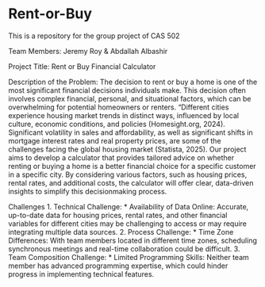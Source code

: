 # Rent-or-Buy
This is a repository for the group project of CAS 502

Team Members: Jeremy Roy & Abdallah Albashir

Project Title: Rent or Buy Financial Calculator

Description of the Problem: The decision to rent or buy a home is one of the most significant financial decisions individuals make. This decision often involves complex financial, personal, and situational factors, which can be overwhelming for potential homeowners or renters. “Different cities experience housing market trends in distinct ways, influenced by local culture, economic conditions, and policies (Homesight.org, 2024). Significant volatility in sales and affordability, as well as significant shifts in mortgage interest rates and real property prices, are some of the challenges facing the global housing market (Statista, 2025). Our project aims to develop a calculator that provides tailored advice on whether renting or buying a home is a better financial choice for a specific customer in a specific city. By considering various factors, such as housing prices, rental rates, and additional costs, the calculator will offer clear, data-driven insights to simplify this decisionmaking process.

Challenges
	1. Technical Challenge:
		* Availability of Data Online: Accurate, up-to-date data for housing prices, rental rates, and other financial variables for different cities may be challenging to access or may require integrating multiple data sources.
	2. Process Challenge:
		* Time Zone Differences: With team members located in different time zones, scheduling synchronous meetings and real-time collaboration could be difficult.
	3. Team Composition Challenge:
		* Limited Programming Skills: Neither team member has advanced programming expertise, which could hinder progress in implementing technical features.

